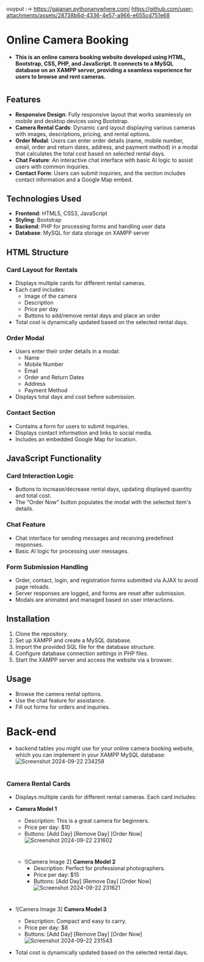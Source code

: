 ouyput :->   https://gajanan.pythonanywhere.com/
https://github.com/user-attachments/assets/28738b6d-4336-4e57-a966-e655cd751e68

# Online Camera Booking

- **This is an online camera booking website developed using HTML, Bootstrap, CSS, PHP, and JavaScript. It connects to a MySQL database on an XAMPP server, providing a seamless experience for users to browse and rent cameras.**
#
## Features

- **Responsive Design**: Fully responsive layout that works seamlessly on mobile and desktop devices using Bootstrap.
- **Camera Rental Cards**: Dynamic card layout displaying various cameras with images, descriptions, pricing, and rental options.
- **Order Modal**: Users can enter order details (name, mobile number, email, order and return dates, address, and payment method) in a modal that calculates the total cost based on selected rental days.
- **Chat Feature**: An interactive chat interface with basic AI logic to assist users with common inquiries.
- **Contact Form**: Users can submit inquiries, and the section includes contact information and a Google Map embed.

## Technologies Used

- **Frontend**: HTML5, CSS3, JavaScript
- **Styling**: Bootstrap
- **Backend**: PHP for processing forms and handling user data
- **Database**: MySQL for data storage on XAMPP server

## HTML Structure

### Card Layout for Rentals
- Displays multiple cards for different rental cameras.
- Each card includes:
  - Image of the camera
  - Description
  - Price per day
  - Buttons to add/remove rental days and place an order
- Total cost is dynamically updated based on the selected rental days.

### Order Modal
- Users enter their order details in a modal:
  - Name
  - Mobile Number
  - Email
  - Order and Return Dates
  - Address
  - Payment Method
- Displays total days and cost before submission.

### Contact Section
- Contains a form for users to submit inquiries.
- Displays contact information and links to social media.
- Includes an embedded Google Map for location.

## JavaScript Functionality

### Card Interaction Logic
- Buttons to increase/decrease rental days, updating displayed quantity and total cost.
- The "Order Now" button populates the modal with the selected item's details.

### Chat Feature
- Chat interface for sending messages and receiving predefined responses.
- Basic AI logic for processing user messages.

### Form Submission Handling
- Order, contact, login, and registration forms submitted via AJAX to avoid page reloads.
- Server responses are logged, and forms are reset after submission.
- Modals are animated and managed based on user interactions.

## Installation

1. Clone the repository.
2. Set up XAMPP and create a MySQL database.
3. Import the provided SQL file for the database structure.
4. Configure database connection settings in PHP files.
5. Start the XAMPP server and access the website via a browser.

## Usage

- Browse the camera rental options.
- Use the chat feature for assistance.
- Fill out forms for orders and inquiries.


# Back-end
- backend tables you might use for your online camera booking website, which you can implement in your XAMPP MySQL database:
  ![Screenshot 2024-09-22 234258](https://github.com/user-attachments/assets/a8f6f9fc-e538-4017-95c2-c95a6476640b)
#


### Camera Rental Cards

- Displays multiple cards for different rental cameras. Each card includes:
- **Camera Model 1**
    - Description: This is a great camera for beginners.
    - Price per day: $10
    - Buttons: [Add Day] [Remove Day] [Order Now]
   ![Screenshot 2024-09-22 231602](https://github.com/user-attachments/assets/5ebc5d0a-dd01-419e-b622-7ec322ae2bf0)

  #
  - ![Camera Image 2] **Camera Model 2**
    - Description: Perfect for professional photographers.
    - Price per day: $15
    - Buttons: [Add Day] [Remove Day] [Order Now]
      ![Screenshot 2024-09-22 231621](https://github.com/user-attachments/assets/25d3e7d3-cfe0-44ca-9fcd-0cc0e9f494a1)


#
  - ![Camera Image 3] **Camera Model 3**
    - Description: Compact and easy to carry.
    - Price per day: $8
    - Buttons: [Add Day] [Remove Day] [Order Now]
![Screenshot 2024-09-22 231543](https://github.com/user-attachments/assets/3d47ca55-e5f8-401c-b83b-e2ff17c75fee)

- Total cost is dynamically updated based on the selected rental days.

